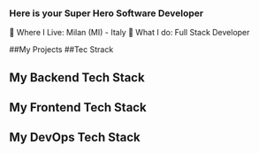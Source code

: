 ### Here is your Super Hero Software Developer
📍 Where I Live: Milan (MI) - Italy
🔨 What I do: Full Stack Developer

##My Projects
##Tec Strack
## My Backend Tech Stack
## My Frontend Tech Stack
## My DevOps Tech Stack
